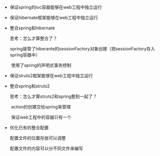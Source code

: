 * 保证spring的ioc容器能够在web工程中独立运行

* 保证hibernate框架能够在web工程中独立运行

* 整合spring和hibernate

  思考：怎么才算整合了？

  ​	spring接管了hiberante的sessionFactory对象创建（把sessionFactory存入spring容器中）

  ​	使用了spring的声明式事务控制

* 保证struts2框架能够在web工程中独立运行

* 整合spring和struts2

  思考：怎么才算struts2和spring整到一起了？

  ​	action的创建交给spring来管理

  ​	保证web工程中的容器只有一个

* 优化已有的整合配置

  配置文件的位置存放可以调整

  配置文件的内容可以分不同文件来编写

